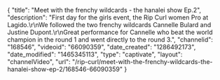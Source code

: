 {
    "title": "Meet with the frenchy wildcards - the hanalei show Ep.2",
    "description": "First day for the girls event, the Rip Curl women Pro at Lagido.\r\nWe followed the two frenchy wildcards Cannelle Bulard and Justine Dupont.\r\nGreat performance for Cannelle who beat the world champion in the round 1 and went directly to the round 3.",
    "channelid": "168546",
    "videoid": "66090359",
    "date_created": "1286492173",
    "date_modified": "1465345113",
    "type": "captivate",
    "layout": "channelVideo",
    "url": "\/rip-curl\/meet-with-the-frenchy-wildcards-the-hanalei-show-ep-2\/168546-66090359"
}